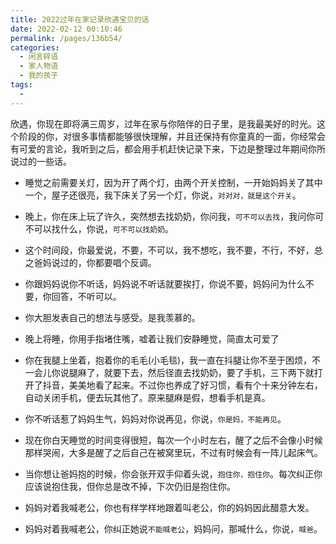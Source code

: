 ```yaml
---
title: 2022过年在家记录欣遇宝贝的话
date: 2022-02-12 00:10:46
permalink: /pages/136b54/
categories:
  - 闲言碎语
  - 家人物语
  - 我的孩子
tags:
  - 
---
```


欣遇，你现在即将满三周岁，过年在家与你陪伴的日子里，是我最美好的时光。这个阶段的你，对很多事情都能够很快理解，并且还保持有你童真的一面，你经常会有可爱的言论，我听到之后，都会用手机赶快记录下来，下边是整理过年期间你所说过的一些话。


- 睡觉之前需要关灯，因为开了两个灯，由两个开关控制，一开始妈妈关了其中一个，屋子还很亮，我下床关了另一个灯，你说，`对对对，就是这个开关`。

- 晚上，你在床上玩了许久，突然想去找奶奶，你问我，`可不可以去找`，我问你可不可以找什么，你说，`可不可以找奶奶`。

- 这个时间段，你最爱说，不要，不可以，我不想吃，我不要，不行，不好，总之爸妈说过的，你都要唱个反调。

- 你跟妈妈说你不听话，妈妈说不听话就要挨打，你说不要，妈妈问为什么不要，你回答，不听可以。

- 你大胆发表自己的想法与感受。是我羡慕的。

- 晚上将睡，你用手指堵住嘴，嘘着让我们安静睡觉，简直太可爱了

- 你在我腿上坐着，抱着你的毛毛(小毛毯)，我一直在抖腿让你不至于困烦，不一会儿你说腿麻了，就要下去，然后径直去找奶奶，要了手机，三下两下就打开了抖音，美美地看了起来。不过你也养成了好习惯，看有个十来分钟左右，自动关闭手机，便去玩其他了。原来腿麻是假，想看手机是真。

- 你不听话惹了妈妈生气，妈妈对你说再见，你说，`你是妈，不能再见`。

- 现在你白天睡觉的时间变得很短，每次一个小时左右，醒了之后不会像小时候那样哭闹，大多是醒了之后自己在被窝里玩，不过有时候会有一阵儿起床气。

- 当你想让爸妈抱的时候，你会张开双手仰着头说，`抱住你，抱住你`。每次纠正你应该说抱住我，但你总是改不掉，下次仍旧是抱住你。

- 妈妈对着我喊老公，你也有样学样地跟着叫老公，你的妈妈因此醋意大发。

- 妈妈对着我喊老公，你纠正她说`不能喊老公`，妈妈问，那喊什么，你说，`喊爸`。
